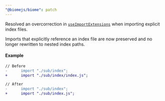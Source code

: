 ```yaml
---
"@biomejs/biome": patch
---
```


Resolved an overcorrection in [`useImportExtensions`](https://biomejs.dev/linter/rules/use-import-extensions/) when importing explicit index files.

Imports that explicitly reference an index file are now preserved and no longer rewritten to nested index paths.

#### Example

```diff
// Before
-      import "./sub/index";
+      import "./sub/index/index.js";

// After
-      import "./sub/index";
+      import "./sub/index.js";
```
